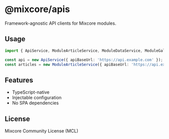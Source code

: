 # @mixcore/apis

Framework-agnostic API clients for Mixcore modules.

## Usage

```ts
import { ApiService, ModuleArticleService, ModuleDataService, ModuleGalleryService } from '@mixcore/apis';

const api = new ApiService({ apiBaseUrl: 'https://api.example.com' });
const articles = new ModuleArticleService({ apiBaseUrl: 'https://api.example.com' });
```

## Features
- TypeScript-native
- Injectable configuration
- No SPA dependencies

## License
Mixcore Community License (MCL)
